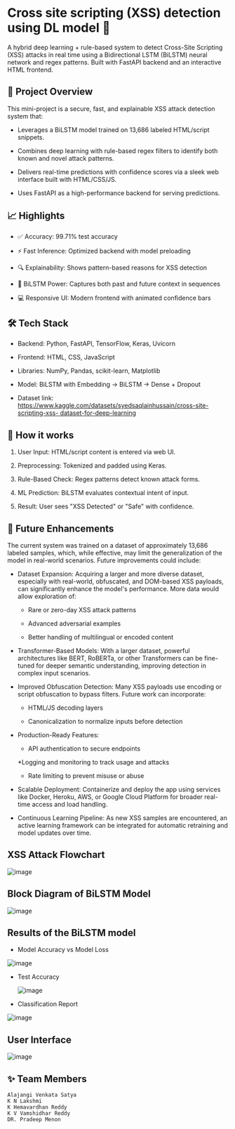 # Cross site scripting (XSS) detection using DL model 🚀

A hybrid deep learning + rule-based system to detect Cross-Site Scripting (XSS) attacks in real time using a Bidirectional LSTM (BiLSTM) neural network and regex patterns. Built with FastAPI backend and an interactive HTML frontend.

## 📌 Project Overview
This mini-project is a secure, fast, and explainable XSS attack detection system that:

- Leverages a BiLSTM model trained on 13,686 labeled HTML/script snippets.
  
- Combines deep learning with rule-based regex filters to identify both known and novel attack patterns.
  
- Delivers real-time predictions with confidence scores via a sleek web interface built with HTML/CSS/JS.
  
- Uses FastAPI as a high-performance backend for serving predictions.


## 📈 Highlights

- ✅ Accuracy: 99.71% test accuracy

- ⚡ Fast Inference: Optimized backend with model preloading

- 🔍 Explainability: Shows pattern-based reasons for XSS detection

- 🧠 BiLSTM Power: Captures both past and future context in sequences

- 💻 Responsive UI: Modern frontend with animated confidence bars


## 🛠️ Tech Stack
- Backend: Python, FastAPI, TensorFlow, Keras, Uvicorn

- Frontend: HTML, CSS, JavaScript

- Libraries: NumPy, Pandas, scikit-learn, Matplotlib

- Model: BiLSTM with Embedding → BiLSTM → Dense + Dropout

- Dataset link: [https://www.kaggle.com/datasets/syedsaqlainhussain/cross-site-scripting-xss- dataset-for-deep-learning](https://www.kaggle.com/datasets/syedsaqlainhussain/cross-site-scripting-xss-dataset-for-deep-learning)


## 🔬 How it works
1. User Input: HTML/script content is entered via web UI.

2. Preprocessing: Tokenized and padded using Keras.

3. Rule-Based Check: Regex patterns detect known attack forms.

4. ML Prediction: BiLSTM evaluates contextual intent of input.

5. Result: User sees "XSS Detected" or "Safe" with confidence.


## 🔮 Future Enhancements
The current system was trained on a dataset of approximately 13,686 labeled samples, which, while effective, may limit the generalization of the model in real-world scenarios. Future improvements could include:

- Dataset Expansion: Acquiring a larger and more diverse dataset, especially with real-world, obfuscated, and DOM-based XSS payloads, can significantly enhance the model's performance. More data would allow exploration of:

  * Rare or zero-day XSS attack patterns

  * Advanced adversarial examples

  * Better handling of multilingual or encoded content

- Transformer-Based Models: With a larger dataset, powerful architectures like BERT, RoBERTa, or other Transformers can be fine-tuned for deeper semantic understanding, improving detection in complex input scenarios.

- Improved Obfuscation Detection: Many XSS payloads use encoding or script obfuscation to bypass filters. Future work can incorporate:

     * HTML/JS decoding layers

     * Canonicalization to normalize inputs before detection

- Production-Ready Features:

     * API authentication to secure endpoints

     *Logging and monitoring to track usage and attacks

     * Rate limiting to prevent misuse or abuse

- Scalable Deployment: Containerize and deploy the app using services like Docker, Heroku, AWS, or Google Cloud Platform for broader real-time access and load handling.

- Continuous Learning Pipeline: As new XSS samples are encountered, an active learning framework can be integrated for automatic retraining and model updates over time.


## XSS Attack  Flowchart

![image](https://github.com/user-attachments/assets/cfab94fa-bca4-43eb-ba34-0669f0cd023d)

## Block Diagram of BiLSTM Model

![image](https://github.com/user-attachments/assets/8dc88346-4f0b-4e8f-990d-cff3702e1a47)

## Results of the BiLSTM  model

 - Model Accuracy vs Model Loss

 ![image](https://github.com/user-attachments/assets/69bd1691-3f28-4c9f-b241-c0cdd4ba13a8)

 - Test Accuracy

   ![image](https://github.com/user-attachments/assets/02af4224-dfd6-4320-866d-6d3d458f768f)

 - Classification Report

 ![image](https://github.com/user-attachments/assets/60ba36cd-2ec5-41a7-8581-d894871356ba)


## User Interface

![image](https://github.com/user-attachments/assets/324cff65-f99f-4e7e-9146-7ba032063b54)


## ✨ Team Members


    Alajangi Venkata Satya 
    K N Lakshmi
    K Hemavardhan Reddy
    K V Vamshidhar Reddy
    DR. Pradeep Menon
  



